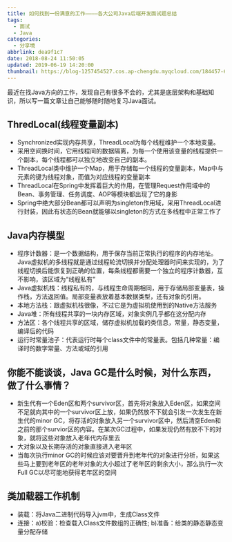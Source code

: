 ```yaml
---
title: 如何找到一份满意的工作————各大公司Java后端开发面试题总结
tags:
  - 面试
  - Java
categories:
  - 分享境
abbrlink: dea9f1c7
date: 2018-08-24 11:50:05
updated: 2019-06-19 14:20:00
thumbnail: https://blog-1257454527.cos.ap-chengdu.myqcloud.com/184457-636806635954727169-16x9.png
---
```


最近在找Java方向的工作，发现自己有很多不会的，尤其是底层架构和基础知识，所以写一篇文章让自己能够随时随地复习Java面试。

<!-- more -->

## ThredLocal(线程变量副本)

- Synchronized实现内存共享，ThreadLocal为每个线程维护一个本地变量。
- 采用空间换时间，它用线程间的数据隔离，为每一个使用该变量的线程提供一个副本，每个线程都可以独立地改变自己的副本。
- ThreadLocal类中维护一个Map，用于存储每一个线程的变量副本，Map中与元素的键为线程对象，而值为对应线程的变量副本
- ThreadLocal在Spring中发挥着巨大的作用，在管理Request作用域中的Bean、事务管理、任务调度、AOP等模块都出现了它的身影
- Spring中绝大部分Bean都可以声明为singleton作用域，采用ThreadLocal进行封装，因此有状态的Bean就能够以singleton的方式在多线程中正常工作了

## Java内存模型

- 程序计数器：是一个数据结构，用于保存当前正常执行的程序的内存地址。Java虚拟机的多线程就是通过线程轮流切换并分配处理器时间来实现的，为了线程切换后能恢复到正确的位置，每条线程都需要一个独立的程序计数器，互不影响，该区域为“线程私有”
- Java虚拟机栈：线程私有的，与线程生命周期相同，用于存储局部变量表，操作栈，方法返回值。局部变量表放着基本数据类型，还有对象的引用。
- 本地方法栈：跟虚拟机栈很像，不过它是为虚拟机使用到的Native方法服务
- Java堆：所有线程共享的一块内存区域，对象实例几乎都在这分配内存
- 方法区：各个线程共享的区域，储存虚拟机加载的类信息，常量，静态变量，编译后的代码
- 运行时常量池子：代表运行时每个class文件中的常量表。包括几种常量：编译时的数字常量、方法或域的引用

## 你能不能谈谈，Java GC是什么时候，对什么东西，做了什么事情？

- 新生代有一个Eden区和两个survivor区，首先将对象放入Eden区，如果空间不足就向其中的一个survivor区上放，如果仍然放不下就会引发一次发生在新生代的minor GC，将存活的对象放入另一个survivor区中，然后清空Eden和之前的那个survior区的内容。在某次GC过程中，如果发现仍然有放不下的对象，就将这些对象放入老年代内存里去
- 大对象以及长期存活的对象直接进入老年区
- 当每次执行minor GC的时候应该对要晋升到老年代的对象进行分析，如果这些马上要到老年区的老年对象的大小超过了老年区的剩余大小，那么执行一次Full GC以尽可能地获得老年区的空间

## 类加载器工作机制

- 装载：将Java二进制代码导入jvm中，生成Class文件
- 连接：a)校验：检查载入Class文件数组的正确性; b)准备：给类的静态静态变量分配存储